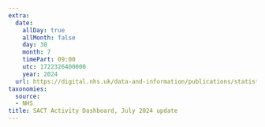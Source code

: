 ```yaml
---
extra:
  date:
    allDay: true
    allMonth: false
    day: 30
    month: 7
    timePart: 09:00
    utc: 1722326400000
    year: 2024
  url: https://digital.nhs.uk/data-and-information/publications/statistical/sact-activity-dashboard/pre-announcement
taxonomies:
  source:
  - NHS
title: SACT Activity Dashboard, July 2024 update
---
```

